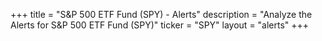 +++
title = "S&P 500 ETF Fund (SPY) - Alerts"
description = "Analyze the Alerts for S&P 500 ETF Fund (SPY)"
ticker = "SPY"
layout = "alerts"
+++

